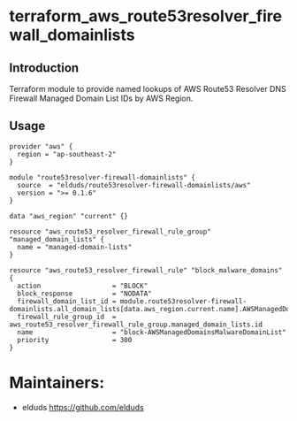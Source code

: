# terraform_aws_route53resolver_firewall_domainlists

## Introduction
Terraform module to provide named lookups of AWS Route53 Resolver DNS Firewall Managed Domain List IDs by AWS Region.

## Usage

```hcl
provider "aws" {
  region = "ap-southeast-2"
}

module "route53resolver-firewall-domainlists" {
  source  = "elduds/route53resolver-firewall-domainlists/aws"
  version = ">= 0.1.6"
}

data "aws_region" "current" {}

resource "aws_route53_resolver_firewall_rule_group" "managed_domain_lists" {
  name = "managed-domain-lists"
}

resource "aws_route53_resolver_firewall_rule" "block_malware_domains" {
  action                  = "BLOCK"
  block_response          = "NODATA"
  firewall_domain_list_id = module.route53resolver-firewall-domainlists.all_domain_lists[data.aws_region.current.name].AWSManagedDomainsMalwareDomainList
  firewall_rule_group_id  = aws_route53_resolver_firewall_rule_group.managed_domain_lists.id
  name                    = "block-AWSManagedDomainsMalwareDomainList"
  priority                = 300
}
```

<!-- BEGINNING OF PRE-COMMIT-TERRAFORM DOCS HOOK -->
<!-- END OF PRE-COMMIT-TERRAFORM DOCS HOOK -->
# Maintainers:

- elduds https://github.com/elduds
